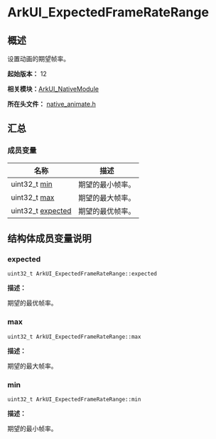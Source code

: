 # ArkUI_ExpectedFrameRateRange


## 概述

设置动画的期望帧率。

**起始版本：** 12

**相关模块：**[ArkUI_NativeModule](_ark_u_i___native_module.md)

**所在头文件：** [native_animate.h](native__animate_8h.md)

## 汇总


### 成员变量

| 名称 | 描述 | 
| -------- | -------- |
| uint32_t [min](#min) | 期望的最小帧率。  | 
| uint32_t [max](#max) | 期望的最大帧率。  | 
| uint32_t [expected](#expected) | 期望的最优帧率。  | 


## 结构体成员变量说明


### expected

```
uint32_t ArkUI_ExpectedFrameRateRange::expected
```
**描述：**

期望的最优帧率。


### max

```
uint32_t ArkUI_ExpectedFrameRateRange::max
```
**描述：**

期望的最大帧率。


### min

```
uint32_t ArkUI_ExpectedFrameRateRange::min
```
**描述：**

期望的最小帧率。
